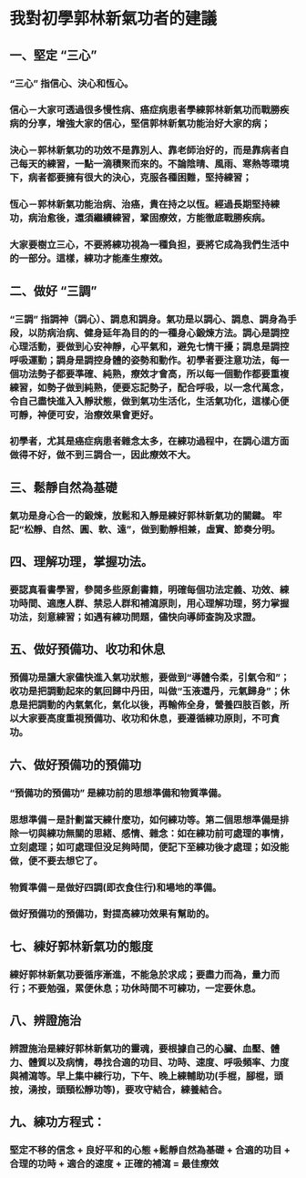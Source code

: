 # 我對初學郭林新氣功者的建議

## 一、堅定 “三心”
### “三心” 指信心、決心和恆心。
### 信心－大家可透過很多慢性病、癌症病患者學練郭林新氣功而戰勝疾病的分享，增強大家的信心，堅信郭林新氣功能治好大家的病；
### 決心－郭林新氣功的功效不是靠別人、靠老師治好的，而是靠病者自己每天的練習，一點一滴積聚而來的。不論陰晴、風雨、寒熱等環境下，病者都要擁有很大的決心，克服各種困難，堅持練習；
### 恆心－郭林新氣功能治病、治癌，貴在持之以恆。經過長期堅持練功，病治愈後，還須繼續練習，鞏固療效，方能徹底戰勝疾病。
### 大家要樹立三心，不要將練功視為一種負担，要將它成為我們生活中的一部分。這樣，練功才能產生療效。

## 二、做好 “三調”
### “三調” 指調神（調心）、調息和調身。氣功是以調心、調息、調身為手段，以防病治病、健身延年為目的的一種身心鍛煉方法。調心是調控心理活動，要做到心安神靜，心平氣和，避免七情干擾；調息是調控呼吸運動；調身是調控身體的姿勢和動作。初學者要注意功法，每一個功法勢子都要準確、純熟，療效才會高，所以每一個動作都要重複練習，如勢子做到純熟，便要忘記勢子，配合呼吸，以一念代萬念，令自己盡快進入入靜狀態，做到氣功生活化，生活氣功化，這樣心便可靜，神便可安，治療效果會更好。
### 初學者，尤其是癌症病患者雜念太多，在練功過程中，在調心這方面做得不好，做不到三調合一，因此療效不大。

## 三、鬆靜自然為基礎
### 氣功是身心合一的鍛煉，放鬆和入靜是練好郭林新氣功的關鍵。 牢記“松靜、自然、圓、軟、遠”，做到動靜相兼，虛實、節奏分明。

## 四、理解功理，掌握功法。
### 要認真看書學習，參閱多些原創書籍，明確每個功法定義、功效、練功時間、適應人群、禁忌人群和補瀉原則，用心理解功理，努力掌握功法，刻意練習；如遇有練功問題，儘快向導師查詢及求證。

## 五、做好預備功、收功和休息
### 預備功是讓大家儘快進入氣功狀態，要做到“導體令柔，引氣令和”；收功是把調動起來的氣回歸中丹田，叫做“玉液還丹，元氣歸身”；休息是把調動的內氣氣化，氣化以後，再輸佈全身，營養四肢百骸，所以大家要高度重視預備功、收功和休息，要遵循練功原則，不可貪功。

## 六、做好預備功的預備功
### “預備功的預備功” 是練功前的思想準備和物質準備。
### 思想準備－是計劃當天練什麼功，如何練功等。第二個思想準備是排除一切與練功無關的思緒、感情、雜念：如在練功前可處理的事情，立刻處理；如可處理但没足夠時間，便記下至練功後才處理；如没能做，便不要去想它了。
### 物質準備－是做好四調(即衣食住行)和場地的準備。
### 做好預備功的預備功，對提高練功效果有幫助的。

## 七、練好郭林新氣功的態度
### 練好郭林新氣功要循序漸進，不能急於求成；要盡力而為，量力而行；不要勉强，累便休息；功休時間不可練功，一定要休息。

## 八、辨證施治
### 辨證施治是練好郭林新氣功的靈魂，要根據自己的心臟、血壓、體力、體質以及病情，尋找合適的功目、功時、速度、呼吸頻率、力度與補瀉等。早上集中練行功，下午、晚上練輔助功(手棍，腳棍，頭按，湧按，頭頸松靜功等)，要攻守結合，練養結合。

## 九、練功方程式：
### 堅定不移的信念 + 良好平和的心態 +鬆靜自然為基礎 + 合適的功目 + 合理的功時 + 適合的速度 + 正確的補瀉 = 最佳療效  

